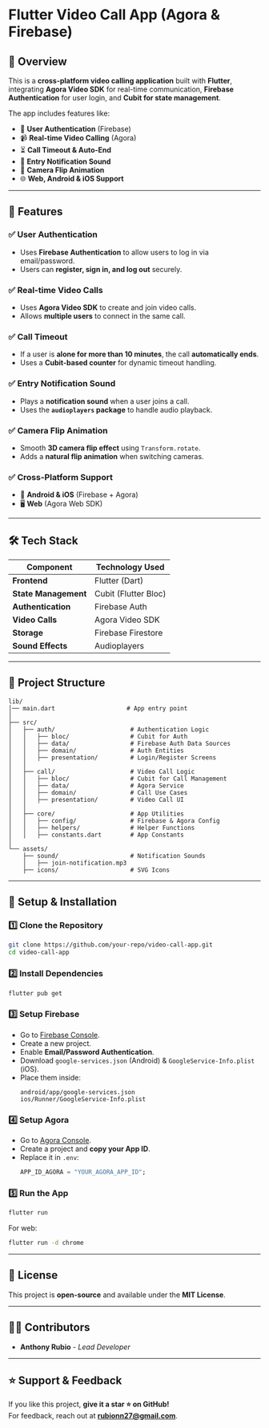 # **Flutter Video Call App (Agora & Firebase)**

## **📌 Overview**
This is a **cross-platform video calling application** built with **Flutter**, integrating **Agora Video SDK** for real-time communication, **Firebase Authentication** for user login, and **Cubit for state management**. 

The app includes features like:
- 🔐 **User Authentication** (Firebase)
- 📹 **Real-time Video Calling** (Agora)
- ⏳ **Call Timeout & Auto-End**
- 🎵 **Entry Notification Sound**
- 🔄 **Camera Flip Animation**
- 🌐 **Web, Android & iOS Support**

---

## **🚀 Features**
### ✅ **User Authentication**
- Uses **Firebase Authentication** to allow users to log in via email/password.
- Users can **register, sign in, and log out** securely.

### ✅ **Real-time Video Calls**
- Uses **Agora Video SDK** to create and join video calls.
- Allows **multiple users** to connect in the same call.

### ✅ **Call Timeout**
- If a user is **alone for more than 10 minutes**, the call **automatically ends**.
- Uses a **Cubit-based counter** for dynamic timeout handling.

### ✅ **Entry Notification Sound**
- Plays a **notification sound** when a user joins a call.
- Uses the **`audioplayers` package** to handle audio playback.

### ✅ **Camera Flip Animation**
- Smooth **3D camera flip effect** using `Transform.rotate`.
- Adds a **natural flip animation** when switching cameras.

### ✅ **Cross-Platform Support**
- 📱 **Android & iOS** (Firebase + Agora)
- 🖥️ **Web** (Agora Web SDK)

---

## **🛠️ Tech Stack**
| Component         | Technology Used          |
|------------------|------------------------|
| **Frontend**    | Flutter (Dart)          |
| **State Management** | Cubit (Flutter Bloc) |
| **Authentication** | Firebase Auth          |
| **Video Calls** | Agora Video SDK         |
| **Storage** | Firebase Firestore         |
| **Sound Effects** | Audioplayers           |

---

## **📂 Project Structure**
```
lib/
│── main.dart                    # App entry point
│
├── src/
│   ├── auth/                     # Authentication Logic
│   │   ├── bloc/                 # Cubit for Auth
│   │   ├── data/                 # Firebase Auth Data Sources
│   │   ├── domain/               # Auth Entities
│   │   ├── presentation/         # Login/Register Screens
│   │
│   ├── call/                     # Video Call Logic
│   │   ├── bloc/                 # Cubit for Call Management
│   │   ├── data/                 # Agora Service
│   │   ├── domain/               # Call Use Cases
│   │   ├── presentation/         # Video Call UI
│   │
│   ├── core/                     # App Utilities
│   │   ├── config/               # Firebase & Agora Config
│   │   ├── helpers/              # Helper Functions
│   │   ├── constants.dart        # App Constants
│
└── assets/
    ├── sound/                    # Notification Sounds
    │   ├── join-notification.mp3
    ├── icons/                    # SVG Icons
```

---

## **🔧 Setup & Installation**
### **1️⃣ Clone the Repository**
```sh
git clone https://github.com/your-repo/video-call-app.git
cd video-call-app
```

### **2️⃣ Install Dependencies**
```sh
flutter pub get
```

### **3️⃣ Setup Firebase**
- Go to [Firebase Console](https://console.firebase.google.com/).
- Create a new project.
- Enable **Email/Password Authentication**.
- Download `google-services.json` (Android) & `GoogleService-Info.plist` (iOS).
- Place them inside:
  ```
  android/app/google-services.json
  ios/Runner/GoogleService-Info.plist
  ```

### **4️⃣ Setup Agora**
- Go to [Agora Console](https://console.agora.io/).
- Create a project and **copy your App ID**.
- Replace it in `.env`:
  ```dart
  APP_ID_AGORA = "YOUR_AGORA_APP_ID";
  ```

### **5️⃣ Run the App**
```sh
flutter run
```
For web:
```sh
flutter run -d chrome
```

---

## **📜 License**
This project is **open-source** and available under the **MIT License**.

---

## **👨‍💻 Contributors**
- **Anthony Rubio** - _Lead Developer_

---

## **⭐ Support & Feedback**
If you like this project, **give it a star ⭐ on GitHub!**  
For feedback, reach out at **rubionn27@gmail.com**.
